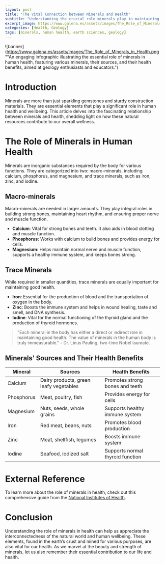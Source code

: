 ```yaml
---
layout: post
title: "The Vital Connection between Minerals and Health"
subtitle: "Understanding the crucial role minerals play in maintaining our health and wellbeing."
excerpt_image: https://www.galena.es/assets/images/The_Role_of_Minerals_in_Health.png
categories: [Health, Geology]
tags: [minerals, human health, earth sciences, geology]
---
```


![banner](https://www.galena.es/assets/images/The_Role_of_Minerals_in_Health.png ""An engaging infographic illustrating the essential role of minerals in human health, featuring various minerals, their sources, and their health benefits, aimed at geology enthusiasts and educators.")

# Introduction
Minerals are more than just sparkling gemstones and sturdy construction materials. They are essential elements that play a significant role in human health and wellbeing. This article delves into the fascinating relationship between minerals and health, shedding light on how these natural resources contribute to our overall wellness.

# The Role of Minerals in Human Health
Minerals are inorganic substances required by the body for various functions. They are categorized into two: macro-minerals, including calcium, phosphorus, and magnesium, and trace minerals, such as iron, zinc, and iodine.

## Macro-minerals
Macro-minerals are needed in larger amounts. They play integral roles in building strong bones, maintaining heart rhythm, and ensuring proper nerve and muscle function.

- **Calcium**: Vital for strong bones and teeth. It also aids in blood clotting and muscle function.
- **Phosphorus**: Works with calcium to build bones and provides energy for cells.
- **Magnesium**: Helps maintain normal nerve and muscle function, supports a healthy immune system, and keeps bones strong.

## Trace Minerals
While required in smaller quantities, trace minerals are equally important for maintaining good health. 

- **Iron**: Essential for the production of blood and the transportation of oxygen in the body.
- **Zinc**: Boosts the immune system and helps in wound healing, taste and smell, and DNA synthesis.
- **Iodine**: Vital for the normal functioning of the thyroid gland and the production of thyroid hormones.

> "Each mineral in the body has either a direct or indirect role in maintaining good health. The value of minerals in the human body is truly immeasurable." - Dr. Linus Pauling, two-time Nobel laureate.

## Minerals' Sources and Their Health Benefits
|Mineral|Sources|Health Benefits|
|---|---|---|
|Calcium|Dairy products, green leafy vegetables|Promotes strong bones and teeth|
|Phosphorus|Meat, poultry, fish|Provides energy for cells|
|Magnesium|Nuts, seeds, whole grains|Supports healthy immune system|
|Iron|Red meat, beans, nuts|Promotes blood production|
|Zinc|Meat, shellfish, legumes|Boosts immune system|
|Iodine|Seafood, iodized salt|Supports normal thyroid function|

# External Reference
To learn more about the role of minerals in health, check out this comprehensive guide from the [National Institutes of Health](https://ods.od.nih.gov/factsheets/list-all/).

# Conclusion
Understanding the role of minerals in health can help us appreciate the interconnectedness of the natural world and human wellbeing. These elements, found in the earth’s crust and mined for various purposes, are also vital for our health. As we marvel at the beauty and strength of minerals, let us also remember their essential contribution to our life and health.